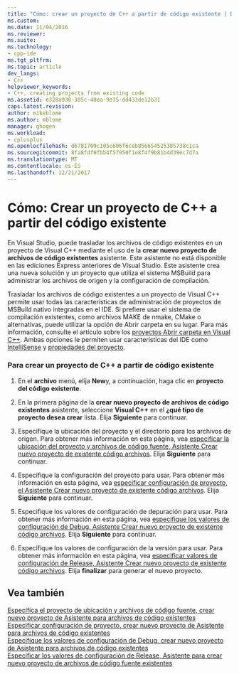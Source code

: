 ```yaml
---
title: "Cómo: crear un proyecto de C++ a partir de código existente | Documentos de Microsoft"
ms.custom: 
ms.date: 11/04/2016
ms.reviewer: 
ms.suite: 
ms.technology:
- cpp-ide
ms.tgt_pltfrm: 
ms.topic: article
dev_langs:
- C++
helpviewer_keywords:
- C++, creating projects from existing code
ms.assetid: e328a938-395c-48ea-9e35-dd433de12b31
caps.latest.revision: 
author: mikeblome
ms.author: mblome
manager: ghogen
ms.workload:
- cplusplus
ms.openlocfilehash: d6781709c105c606f6ceb856654525385738c1ca
ms.sourcegitcommit: 8fa8fdf0fbb4f57950f1e8f4f9b81b4d39ec7d7a
ms.translationtype: MT
ms.contentlocale: es-ES
ms.lasthandoff: 12/21/2017
---
```

# <a name="how-to-create-a-c-project-from-existing-code"></a>Cómo: Crear un proyecto de C++ a partir del código existente

En Visual Studio, puede trasladar los archivos de código existentes en un proyecto de Visual C++ mediante el uso de la **crear nuevo proyecto de archivos de código existentes** asistente. Este asistente no está disponible en las ediciones Express anteriores de Visual Studio. Este asistente crea una nueva solución y un proyecto que utiliza el sistema MSBuild para administrar los archivos de origen y la configuración de compilación.  
  
Trasladar los archivos de código existentes a un proyecto de Visual C++ permite usar todas las características de administración de proyectos de MSBuild nativo integradas en el IDE. Si prefiere usar el sistema de compilación existentes, como archivos MAKE de nmake, CMake o alternativas, puede utilizar la opción de Abrir carpeta en su lugar. Para más información, consulte el artículo sobre los [proyectos Abrir carpeta en Visual C++](../ide/non-msbuild-projects.md). Ambas opciones le permiten usar características del IDE como [IntelliSense](/visualstudio/ide/using-intellisense) y [propiedades del proyecto](../ide/working-with-project-properties.md).  
  
### <a name="to-create-a-c-project-from-existing-code"></a>Para crear un proyecto de C++ a partir de código existente  
  
1.  En el **archivo** menú, elija **New**y, a continuación, haga clic en **proyecto del código existente**.  
  
1.  En la primera página de la **crear nuevo proyecto de archivos de código existentes** asistente, seleccione **Visual C++** en el **¿qué tipo de proyecto desea crear** lista. Elija **Siguiente** para continuar. 
  
1.  Especifique la ubicación del proyecto y el directorio para los archivos de origen. Para obtener más información en esta página, vea [especificar la ubicación del proyecto y archivos de código fuente, Asistente Crear nuevo proyecto de existente código archivos](../ide/specify-project-location-and-source-files.md). Elija **Siguiente** para continuar.  
  
1.  Especifique la configuración del proyecto para usar. Para obtener más información en esta página, vea [especificar configuración de proyecto, el Asistente Crear nuevo proyecto de existente código archivos](../ide/specify-project-settings-create-new-project-from-existing-code-files-wizard.md). Elija **Siguiente** para continuar.  

1.  Especifique los valores de configuración de depuración para usar. Para obtener más información en esta página, vea [especifique los valores de configuración de Debug, Asistente Crear nuevo proyecto de existente código archivos](../ide/specify-debug-configuration-settings.md). Elija **Siguiente** para continuar.  

1.  Especifique los valores de configuración de la versión para usar. Para obtener más información en esta página, vea [especificar valores de configuración de Release, Asistente Crear nuevo proyecto de existente código archivos](../ide/specify-release-configuration.md). Elija **finalizar** para generar el nuevo proyecto.  
  
## <a name="see-also"></a>Vea también  

[Especifica el proyecto de ubicación y archivos de código fuente, crear nuevo proyecto de Asistente para archivos de código existentes](../ide/specify-project-location-and-source-files.md)   
[Especificar configuración de proyecto, crear nuevo proyecto de Asistente para archivos de código existentes](../ide/specify-project-settings-create-new-project-from-existing-code-files-wizard.md)   
[Especifique los valores de configuración de Debug, crear nuevo proyecto de Asistente para archivos de código existentes](../ide/specify-debug-configuration-settings.md)   
[Especificar los valores de configuración de Release, Asistente para crear nuevo proyecto de archivos de código fuente existentes](../ide/specify-release-configuration.md)